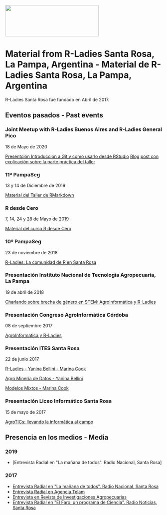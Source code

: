 <img src="https://github.com/rladies/starter-kit/blob/master/logo/R-LadiesGlobal_RBG_online_LogoWithText_Horizontal.png" width="300" height="100" />

# Material from R-Ladies Santa Rosa, La Pampa, Argentina - Material de R-Ladies Santa Rosa, La Pampa, Argentina

R-Ladies Santa Rosa fue fundado en Abril de 2017.

## Eventos pasados - Past events

### Joint Meetup with R-Ladies Buenos Aires and R-Ladies General Pico
18 de Mayo de 2020

[Presentción Introducción a Git y como usarlo desde RStudio]()
[Blog post con explicación sobre la parte práctica del taller](https://yabellini.netlify.app/es/post/githubconr/)

### 11º PampaSeg 
13 y 14 de Diciembre de 2019

[Material del Taller de RMarkdown](https://github.com/rladies/meetup-presentations_santarosa/blob/master/TallerRMarkdown/README.md)

### R desde Cero
7, 14, 24 y 28 de Mayo de 2019

[Material del curso R desde Cero](https://github.com/rladies/meetup-presentations_santarosa/blob/master/RdesdeCero/README.md)

### 10º PampaSeg
23 de noviembre de 2018

[R-Ladies: La comunidad de R en Santa Rosa](https://github.com/rladies/meetup-presentations_santarosa/blob/master/R-LadiesPampaSeg.pptx) 

### Presentación Instituto Nacional de Tecnología Agropecuaria, La Pampa
19 de abril de 2018

[Charlando sobre brecha de género en STEM: AgroInformática y R-Ladies](https://github.com/rladies/meetup_presentation_santarosa/blob/master/RLadies_AgroInformatica_2018.pptx)

### Presentación Congreso AgroInformática Córdoba
08 de septiembre 2017

[AgroInformática y R-Ladies](https://github.com/rladies/meetup_presentation_santarosa/blob/master/RLadies_AgroInformatica.pdf)

### Presentación ITES Santa Rosa
22 de junio 2017

[R-Ladies - Yanina Bellini - Marina Cook](https://github.com/rladies/meetup_presentation_santarosa/blob/master/RLadies_ITES_Junio2017.pptx)
  
[Agro Minería de Datos - Yanina Bellini](https://github.com/rladies/meetup_presentation_santarosa/blob/master/AgroMineriadeDatosITES.ppt)
 
[Modelos Mixtos - Marina Cook](https://github.com/rladies/meetup_presentation_santarosa/blob/master/R-Ladies%20-%20Presentaci%C3%B3n%20modelos%20mixtos_ITES.pptx)
 

### Presentación Liceo Informático Santa Rosa
15 de mayo de 2017

[AgroTICs: llevando la informática al campo](https://github.com/rladies/meetup-presentations_santarosa/blob/master/AgroTICS.ppt)



## Presencia en los medios - Media

### 2019
- [Entrevista Radial en "La mañana de todos". Radio Nacional, Santa Rosa]

### 2017

- [Entrevista Radial en "La mañana de todos". Radio Nacional, Santa Rosa](https://inta.gob.ar/audios/entrevista-a-lic-en-sistemas-de-informacion-yanina-bellini-investigadora-de-estacion-experimental-de-inta-anguil-agroinformatica-el-uso-de-la-ciencia-de-los-datos-aplicada-al-sector-agro-para)
- [Entrevista Radial en Agencia Telam](http://www.telam.com.ar/multimedia/audios/25448-inta--agroinformatica-una-herramienta-para-la-toma-de-decisiones/)
- [Entrevista en Revista de Investigaciones Agropecuarias](http://ria.inta.gob.ar/contenido/el-aporte-silencioso-la-agroinformatica)
- [Entrevista Radial en "El Faro: un programa de Ciencia". Radio Noticias, Santa Rosa](https://github.com/rladies/meetup_presentation_santarosa/blob/master/R-Ladies-Entrevista-ElFaro.mp3)

